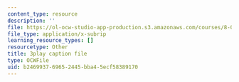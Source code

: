 ```yaml
---
content_type: resource
description: ''
file: https://ol-ocw-studio-app-production.s3.amazonaws.com/courses/8-01sc-classical-mechanics-fall-2016/b246993769652445bba45ecf58389170_Q3v_2znHCvg.srt
file_type: application/x-subrip
learning_resource_types: []
resourcetype: Other
title: 3play caption file
type: OCWFile
uid: b2469937-6965-2445-bba4-5ecf58389170
---
```

